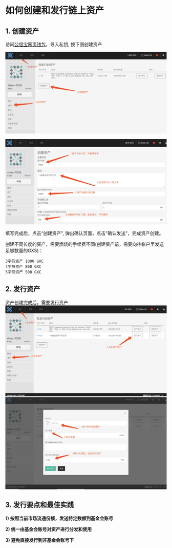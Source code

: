 # 如何创建和发行链上资产

## 1. 创建资产
访问[公信宝网页钱包](https://wallet.gxb.io)，导入私钥, 按下图创建资产

![](./assets/asset/create_asset1.png)

![](./assets/asset/create_asset2.png)

填写完成后，点击“创建资产”, 弹出确认页面，点击"确认发送"，完成资产创建。

创建不同长度的资产，需要燃烧的手续费不同(创建资产前，需要向往帐户里发送足够数量的GXS)：
```
3字符资产 1000 GXC
4字符资产 800 GXC
5字符资产 500 GXC
```

## 2. 发行资产

资产创建完成后，需要发行资产
![](./assets/asset/issue_asset1.png)
![](./assets/asset/issue_asset2.png)

## 3. 发行要点和最佳实践

**1) 按照当前市场流通份额，发送特定数额到基金会账号**

**2) 统一由基金会账号对资产进行分发和使用**

**3) 避免直接发行到非基金会账号下**
